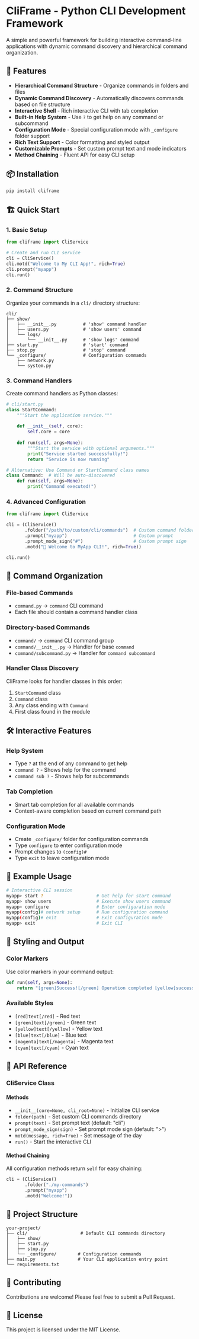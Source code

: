 # CliFrame - Python CLI Development Framework

A simple and powerful framework for building interactive command-line applications with dynamic command discovery and hierarchical command organization.

## 🚀 Features

- **Hierarchical Command Structure** - Organize commands in folders and files
- **Dynamic Command Discovery** - Automatically discovers commands based on file structure
- **Interactive Shell** - Rich interactive CLI with tab completion
- **Built-in Help System** - Use `?` to get help on any command or subcommand
- **Configuration Mode** - Special configuration mode with `_configure` folder support
- **Rich Text Support** - Color formatting and styled output
- **Customizable Prompts** - Set custom prompt text and mode indicators
- **Method Chaining** - Fluent API for easy CLI setup

## 📦 Installation

```bash
pip install cliframe
```

## 🏗️ Quick Start

### 1. Basic Setup

```python
from cliframe import CliService

# Create and run CLI service
cli = CliService()
cli.motd("Welcome to My CLI App!", rich=True)
cli.prompt("myapp")
cli.run()
```

### 2. Command Structure

Organize your commands in a `cli/` directory structure:

```text
cli/
├── show/
│   ├── __init__.py          # 'show' command handler
│   ├── users.py             # 'show users' command
│   └── logs/
│       └── __init__.py      # 'show logs' command
├── start.py                 # 'start' command
├── stop.py                  # 'stop' command  
└── _configure/              # Configuration commands
    ├── network.py
    └── system.py
```

### 3. Command Handlers

Create command handlers as Python classes:

```python
# cli/start.py
class StartCommand:
    """Start the application service."""
    
    def __init__(self, core):
        self.core = core
    
    def run(self, args=None):
        """Start the service with optional arguments."""
        print("Service started successfully!")
        return "Service is now running"

# Alternative: Use Command or StartCommand class names
class Command:  # Will be auto-discovered
    def run(self, args=None):
        print("Command executed!")
```

### 4. Advanced Configuration

```python
from cliframe import CliService

cli = (CliService()
       .folder("/path/to/custom/cli/commands")  # Custom command folder
       .prompt("myapp")                         # Custom prompt
       .prompt_mode_sign("#")                   # Custom prompt sign
       .motd("🎉 Welcome to MyApp CLI!", rich=True))

cli.run()
```

## 🎯 Command Organization

### File-based Commands

- `command.py` → `command` CLI command
- Each file should contain a command handler class

### Directory-based Commands  

- `command/` → `command` CLI command group
- `command/__init__.py` → Handler for base `command`
- `command/subcommand.py` → Handler for `command subcommand`

### Handler Class Discovery

CliFrame looks for handler classes in this order:

1. `StartCommand` class
2. `Command` class  
3. Any class ending with `Command`
4. First class found in the module

## 🛠️ Interactive Features

### Help System

- Type `?` at the end of any command to get help
- `command ?` - Shows help for the command
- `command sub ?` - Shows help for subcommands

### Tab Completion

- Smart tab completion for all available commands
- Context-aware completion based on current command path

### Configuration Mode

- Create `_configure/` folder for configuration commands
- Type `configure` to enter configuration mode
- Prompt changes to `(config)#`
- Type `exit` to leave configuration mode

## 📝 Example Usage

```bash
# Interactive CLI session
myapp> start ?                    # Get help for start command
myapp> show users                 # Execute show users command  
myapp> configure                  # Enter configuration mode
myapp(config)# network setup      # Run configuration command
myapp(config)# exit               # Exit configuration mode
myapp> exit                       # Exit CLI
```

## 🎨 Styling and Output

### Color Markers

Use color markers in your command output:

```python
def run(self, args=None):
    return "[green]Success![/green] Operation completed [yellow]successfully[/yellow]"
```

### Available Styles

- `[red]text[/red]` - Red text
- `[green]text[/green]` - Green text  
- `[yellow]text[/yellow]` - Yellow text
- `[blue]text[/blue]` - Blue text
- `[magenta]text[/magenta]` - Magenta text
- `[cyan]text[/cyan]` - Cyan text

## 🔧 API Reference

### CliService Class

#### Methods

- `__init__(core=None, cli_root=None)` - Initialize CLI service
- `folder(path)` - Set custom CLI commands directory
- `prompt(text)` - Set prompt text (default: "cli")
- `prompt_mode_sign(sign)` - Set prompt mode sign (default: ">")  
- `motd(message, rich=True)` - Set message of the day
- `run()` - Start the interactive CLI

#### Method Chaining

All configuration methods return `self` for easy chaining:

```python
cli = (CliService()
       .folder("./my-commands")
       .prompt("myapp")
       .motd("Welcome!"))
```

## 📁 Project Structure

```text
your-project/
├── cli/                    # Default CLI commands directory
│   ├── show/
│   ├── start.py
│   ├── stop.py
│   └── _configure/        # Configuration commands
├── main.py                # Your CLI application entry point
└── requirements.txt
```

## 🤝 Contributing

Contributions are welcome! Please feel free to submit a Pull Request.

## 📄 License

This project is licensed under the MIT License.
